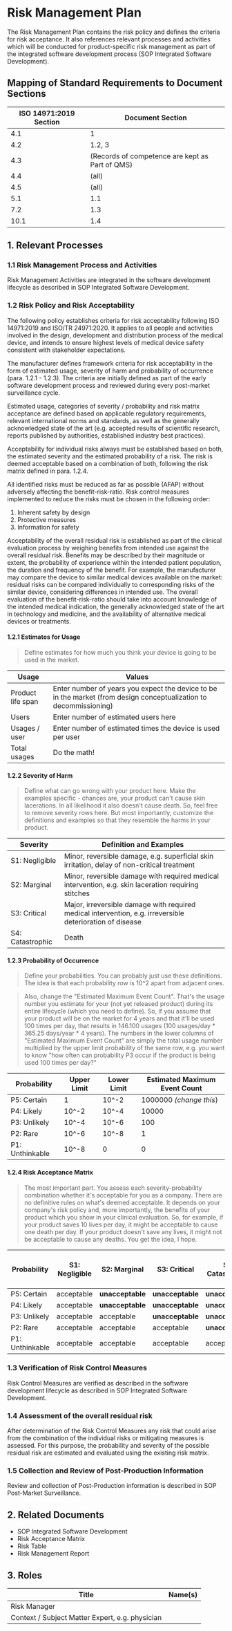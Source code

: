 # Risk Management Plan

The Risk Management Plan contains the risk policy and defines the criteria for risk acceptance. It also
references relevant processes and activities which will be conducted for product-specific risk management as
part of the integrated software development process (SOP Integrated Software Development).

## Mapping of Standard Requirements to Document Sections

| ISO 14971:2019 Section | Document Section                                |
|------------------------|-------------------------------------------------|
| 4.1                    | 1                                               |
| 4.2                    | 1.2, 3                                          |
| 4.3                    | (Records of competence are kept as Part of QMS) |
| 4.4                    | (all)                                           |
| 4.5                    | (all)                                           |
| 5.1                    | 1.1                                             |
| 7.2                    | 1.3                                             |
| 10.1                   | 1.4                                             |

## 1. Relevant Processes

### 1.1 Risk Management Process and Activities

Risk Management Activities are integrated in the software development lifecycle as described in SOP Integrated
Software Development.

### 1.2 Risk Policy and Risk Acceptability

The following policy establishes criteria for risk acceptability following ISO 14971:2019 and ISO/TR
24971:2020. It applies to all people and activities involved in the design, development and distribution
process of the medical device, and intends to ensure highest levels of medical device safety consistent with
stakeholder expectations.

The manufacturer defines framework criteria for risk acceptability in the form of estimated usage, severity of
harm and probability of occurrence (para. 1.2.1 - 1.2.3). The criteria are initially defined as part of the
early software development process and reviewed during every post-market surveillance cycle.

Estimated usage, categories of severity / probability and risk matrix acceptance are defined based on
applicable regulatory requirements, relevant international norms and standards, as well as the generally
acknowledged state of the art (e.g. accepted results of scientific research, reports published by authorities,
established industry best practices).

Acceptability for individual risks always must be established based on both, the estimated severity and the
estimated probability of a risk. The risk is deemed acceptable based on a combination of both, following the
risk matrix defined in para. 1.2.4.

All identified risks must be reduced as far as possible (AFAP) without adversely affecting the
benefit-risk-ratio. Risk control measures implemented to reduce the risks must be chosen in the following
order:

1. Inherent safety by design
2. Protective measures
3. Information for safety

Acceptability of the overall residual risk is established as part of the clinical evaluation process by
weighing benefits from intended use against the overall residual risk. Benefits may be described by their
magnitude or extent, the probability of experience within the intended patient population, the duration and
frequency of the benefit. For example, the manufacturer may compare the device to similar medical devices
available on the market: residual risks can be compared individually to corresponding risks of the similar
device, considering differences in intended use. The overall evaluation of the benefit-risk-ratio should take
into account knowledge of the intended medical indication, the generally acknowledged state of the art in
technology and medicine, and the availability of alternative medical devices or treatments.

#### 1.2.1 Estimates for Usage

> Define estimates for how much you think your device is going to be used in the market.

| Usage               | Values                                                                                                             |
|---------------------|--------------------------------------------------------------------------------------------------------------------|
| Product life span   | Enter number of years you expect the device to be in the market (from design conceptualization to decommissioning) |
| Users               | Enter number of estimated users here                                                                               |
| Usages / user       | Enter number of estimated times the device is used per user                                                        |
| Total usages        | Do the math!                                                                                                       |

#### 1.2.2 Severity of Harm

> Define what can go wrong with your product here. Make the examples specific - chances are, your product
> can't cause skin lacerations. In all likelihood it also doesn't cause death. So, feel free to remove
> severity rows here. But most importantly, customize the definitions and examples so that they resemble the
> harms in your product.

| Severity         | Definition and Examples                                                                                   |
|------------------|-----------------------------------------------------------------------------------------------------------|
| S1: Negligible   | Minor, reversible damage, e.g. superficial skin irritation, delay of non-critical treatment               |
| S2: Marginal     | Minor, reversible damage with required medical intervention, e.g. skin laceration requiring stitches      |
| S3: Critical     | Major, irreversible damage with required medical intervention, e.g. irreversible deterioration of disease |
| S4: Catastrophic | Death                                                                                                     |

#### 1.2.3 Probability of Occurrence

> Define your probabilities. You can probably just use these definitions. The idea is that each probability
> row is 10^2 apart from adjacent ones.

> Also, change the "Estimated Maximum Event Count". That's the usage number you estimate for your (not yet
> released product) during its entire lifecycle (which you need to define). So, if you assume that your
> product will be on the market for 4 years and that it'll be used 100 times per day, that results in 146.100
> usages (100 usages/day * 365.25 days/year * 4 years). The numbers in the lower columns of "Estimated Maximum
> Event Count" are simply the total usage number multiplied by the upper limit probability of the same row,
> e.g. you want to know "how often can probability P3 occur if the product is being used 100 times per day?"

| Probability     | Upper Limit | Lower Limit | Estimated Maximum Event Count |
|-----------------|-------------|-------------|-------------------------------|
| P5: Certain     | 1           | 10^-2       | 1000000 *(change this*)       |
| P4: Likely      | 10^-2       | 10^-4       | 10000                         |
| P3: Unlikely    | 10^-4       | 10^-6       | 100                           |
| P2: Rare        | 10^-6       | 10^-8       | 1                             |
| P1: Unthinkable | 10^-8       | 0           | 0                             |

#### 1.2.4 Risk Acceptance Matrix

> The most important part. You assess each severity-probability combination whether it's acceptable for you as
> a company. There are no definitive rules on what's deemed acceptable. It depends on your company's risk
> policy and, more importantly, the benefits of your product which you show in your clinical evaluation. So,
> for example, if your product saves 10 lives per day, it might be acceptable to cause one death per day. If
> your product doesn't save any lives, it might not be acceptable to cause any deaths. You get the idea, I
> hope.

| Probability     | S1: Negligible | S2: Marginal     | S3: Critical     | S4: Catastrophic | Estimated Maximum Event Count |
|-----------------|----------------|------------------|------------------|------------------|-------------------------------|
| P5: Certain     | acceptable     | **unacceptable** | **unacceptable** | **unacceptable** | 1000000                       |
| P4: Likely      | acceptable     | **unacceptable** | **unacceptable** | **unacceptable** | 10000                         |
| P3: Unlikely    | acceptable     | acceptable       | **unacceptable** | **unacceptable** | 100                           |
| P2: Rare        | acceptable     | acceptable       | acceptable       | **unacceptable** | 1                             |
| P1: Unthinkable | acceptable     | acceptable       | acceptable       | acceptable       | 0                             |

### 1.3 Verification of Risk Control Measures

Risk Control Measures are verified as described in the software development lifecycle as described in SOP
Integrated Software Development.

### 1.4 Assessment of the overall residual risk

After determination of the Risk Control Measures any risk that could arise from the combination of the
individual risks or mitigating measures is assessed. For this purpose, the probability and severity of the
possible residual risk are estimated and evaluated using the existing risk matrix.

### 1.5 Collection and Review of Post-Production Information

Review and collection of Post-Production information is described in SOP Post-Market Surveillance.

## 2. Related Documents

 * SOP Integrated Software Development
 * Risk Acceptance Matrix
 * Risk Table
 * Risk Management Report

## 3. Roles

| Title                                           | Name(s) |
|-------------------------------------------------|---------|
| Risk Manager                                    |         |
| Context / Subject Matter Expert, e.g. physician |         |
